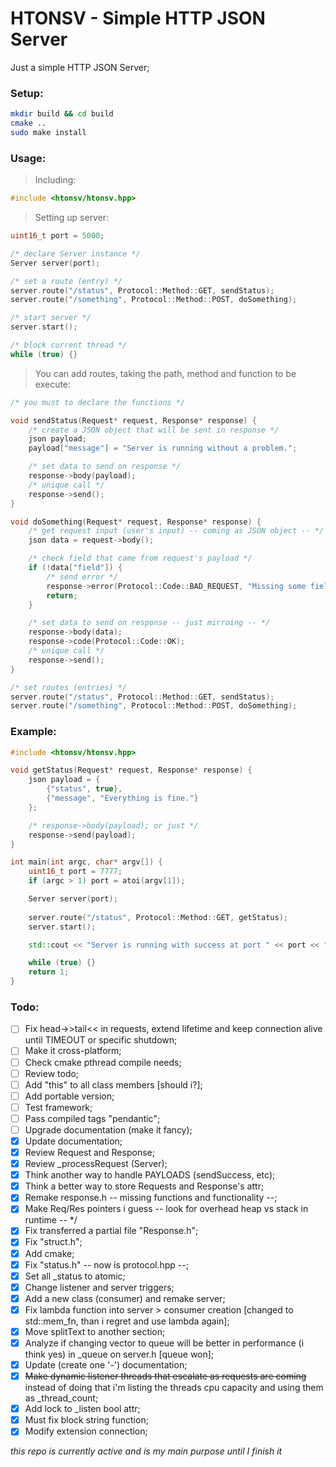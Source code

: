 # HTONSV - Simple HTTP JSON Server

Just a simple HTTP JSON Server;

### Setup:

```bash
mkdir build && cd build
cmake ..
sudo make install
```

### Usage:

> Including:
```cpp
#include <htonsv/htonsv.hpp>
```

> Setting up server:
```cpp
uint16_t port = 5000;

/* declare Server instance */
Server server(port);

/* set a route (entry) */
server.route("/status", Protocol::Method::GET, sendStatus);
server.route("/something", Protocol::Method::POST, doSomething);

/* start server */
server.start();

/* block current thread */
while (true) {}
```

> You can add routes, taking the path, method and function to be execute:
```cpp
/* you must to declare the functions */

void sendStatus(Request* request, Response* response) {
	/* create a JSON object that will be sent in response */
	json payload;
	payload["message"] = "Server is running without a problem.";

	/* set data to send on response */
	response->body(payload);
	/* unique call */
	response->send();
}

void doSomething(Request* request, Response* response) {
	/* get request input (user's input) -- coming as JSON object -- */
	json data = request->body();

	/* check field that came from request's payload */
	if (!data["field"]) {
		/* send error */
		response->error(Protocol::Code::BAD_REQUEST, "Missing some field.");
		return;
	}

	/* set data to send on response -- just mirroing -- */
	response->body(data);
	response->code(Protocol::Code::OK);
	/* unique call */
	response->send();
}

/* set routes (entries) */
server.route("/status", Protocol::Method::GET, sendStatus);
server.route("/something", Protocol::Method::POST, doSomething);
```

> 

### Example:

```cpp
#include <htonsv/htonsv.hpp>

void getStatus(Request* request, Response* response) {
	json payload = {
		{"status", true},
		{"message", "Everything is fine."}
	};

	/* response->body(payload); or just */
	response->send(payload);
}

int main(int argc, char* argv[]) {
	uint16_t port = 7777;
	if (argc > 1) port = atoi(argv[1]);

	Server server(port);
	
	server.route("/status", Protocol::Method::GET, getStatus);
	server.start();

	std::cout << "Server is running with success at port " << port << "." << std::endl;

	while (true) {}
	return 1;
}
```

### Todo:

- [ ] Fix head->>tail<< in requests, extend lifetime and keep connection alive until TIMEOUT or specific shutdown;
- [ ] Make it cross-platform;
- [ ] Check cmake pthread compile needs;
- [ ] Review todo;
- [ ] Add "this" to all class members [should i?];
- [ ] Add portable version;
- [ ] Test framework;
- [ ] Pass compiled tags "pendantic";
- [ ] Upgrade documentation (make it fancy);
- [x] Update documentation;
- [x] Review Request and Response;
- [x] Review _processRequest (Server);
- [x] Think another way to handle PAYLOADS (sendSuccess, etc);
- [x] Think a better way to store Requests and Response's attr;
- [x] Remake response.h -- missing functions and functionality --;
- [x] Make Req/Res pointers i guess -- look for overhead heap vs stack in runtime -- */
- [x] Fix transferred a partial file "Response.h";
- [x] Fix "struct.h";
- [x] Add cmake;
- [x] Fix "status.h" -- now is protocol.hpp --;
- [x] Set all _status to atomic;
- [x] Change listener and server triggers;
- [x] Add a new class (consumer) and remake server;
- [x] Fix lambda function into server > consumer creation [changed to std::mem_fn, than i regret and use lambda again];
- [x] Move splitText to another section;
- [x] Analyze if changing vector to queue will be better in performance (i think yes) in _queue on server.h [queue won];
- [x] Update (create one '-') documentation;
- [x] ~~Make dynamic listener threads that escalate as requests are coming~~ instead of doing that i'm listing the threads cpu capacity and using them as _thread_count;
- [x] Add lock to _listen bool attr;
- [x] Must fix block string function;
- [x] Modify extension connection;

*this repo is currently active and is my main purpose until I finish it*
